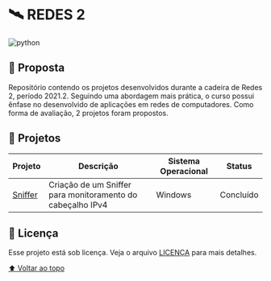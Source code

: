 # 🛰️ REDES 2
![python](https://img.shields.io/badge/Python-14354C?style=for-the-badge&logo=python&logoColor=white)

## 🎯 Proposta

Repositório contendo os projetos desenvolvidos durante a cadeira de Redes 2, período 2021.2.
Seguindo uma abordagem mais prática, o curso possui ênfase no desenvolvido de aplicações em redes de computadores.
Como forma de avaliação, 2 projetos foram propostos.

## 🚀 Projetos

Projeto | Descrição | Sistema Operacional | Status
|---|---|--- |---
[Sniffer](desafios/logicaJavaScript) | Criação de um Sniffer para monitoramento do cabeçalho IPv4 | Windows | Concluído

## 📝 Licença

Esse projeto está sob licença. Veja o arquivo [LICENÇA](LICENSE) para mais detalhes.

[⬆ Voltar ao topo](#%EF%B8%8F-redes-2)
